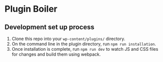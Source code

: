 # Plugin Boiler

## Development set up process

1. Clone this repo into your `wp-content/plugins/` directory.
2. On the command line in the plugin directory, run `npm run installation`.
3. Once installation is complete, run `npm run dev` to watch JS and CSS files for changes and build them using webpack.
